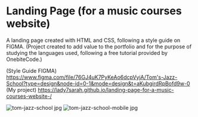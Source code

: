 # Landing Page (for a music courses website) 

 A landing page created with HTML and CSS, following a style guide on FIGMA. 
 (Project created to add value to the portfolio and for the purpose of studying the languages used, following a free tutorial provided by OnebiteCode.)

   (Style Guide FIGMA) 
https://www.figma.com/file/76GJ4uK7PyKeAo6dcpVyjA/Tom's-Jazz-School?type=design&node-id=0-1&mode=design&t=aKubgirdRpBofd9w-0
   (My project)
https://lady7sarah.github.io/landing-page-for-a-music-courses-website-/

![tom-jazz-school jpg](https://github.com/Lady7Sarah/landing-page-for-a-music-courses-website-/assets/103764369/fd250de8-3db5-4bcf-8833-0fd6a2f2aacc)
![tom-jazz-school-mobile jpg](https://github.com/Lady7Sarah/landing-page-for-a-music-courses-website-/assets/103764369/ca475ec8-dcd8-4b83-82fe-05356200ee85)
